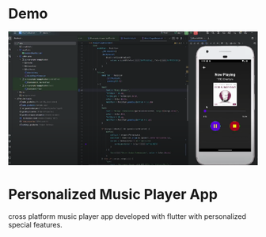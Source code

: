# Demo

[![Music Player](/thumbnail.png)](https://youtu.be/JQxwKwaek2c?si=9afo5tJUs3SHpDYQ)


# Personalized Music Player App


cross platform music player app developed with flutter with personalized special features. 
